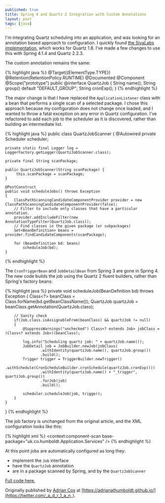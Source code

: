 ```yaml
---
published: true
title: Spring 4 and Quartz 2 Integration with Custom Annotations
layout: post
tags: [java]
---
```

I'm integrating Quartz scheduling into an application, and was looking for an annotation based approach to configuration.  I quickly found [the SivaLabs implementation](http://sivalabs.in/2011/10/spring-and-quartz-integration-using-custom-annotation/), which works for Quartz 1.8. I've made a few changes to use this with Spring 4.1.4 and Quartz 2.2.3.

The custom annotation remains the same:

{% highlight java %}
@Target({ElementType.TYPE})
@Retention(RetentionPolicy.RUNTIME)
@Documented
@Component
@Scope("prototype")
public @interface QuartzJob {
    String name();
    String group() default "DEFAULT_GROUP";
    String cronExp();
}
{% endhighlight %}

The major change is that I have replaced the `ApplicationListener` class with a bean that performs a single scan of a selected package. I chose this approach because my configuration does not change once loaded, and I wanted to throw a fatal exception on any error in Quartz configuration. I've refactored to add each job to the scheduler as it is discovered, rather than building an intermediate list. 

{% highlight java %}
public class QuartzJobScanner
{
    @Autowired
    private Scheduler scheduler;

    private static final Logger log = LoggerFactory.getLogger(QuartzJobScanner.class);

    private final String scanPackage;

    public QuartzJobScanner(String scanPackage) {
         this.scanPackage = scanPackage;
    }

    @PostConstruct
    public void scheduleJobs() throws Exception
    {
        ClassPathScanningCandidateComponentProvider provider = new ClassPathScanningCandidateComponentProvider(false);
        // Filter to include only classes that have a particular annotation.
        provider.addIncludeFilter(new AnnotationTypeFilter(QuartzJob.class));
        // Find classes in the given package (or subpackages)
        Set<BeanDefinition> beans = provider.findCandidateComponents(scanPackage);

        for (BeanDefinition bd: beans)
            scheduleJob(bd);
    }
{% endhighlight %}

The `CronTriggerBean` and `JobDetailBean` from Spring 3 are gone in Spring 4.  The new code builds the job using the Quartz 2 fluent builders, rather than Spring's factory beans:

{% highlight java %}
    private void scheduleJob(BeanDefinition bd) throws Exception
    {
        Class<?> beanClass = Class.forName(bd.getBeanClassName());
        QuartzJob quartzJob = beanClass.getAnnotation(QuartzJob.class);

        // Sanity check
        if(Job.class.isAssignableFrom(beanClass) && quartzJob != null)
        {
            @SuppressWarnings("unchecked") Class<? extends Job> jobClass = (Class<? extends Job>)(beanClass);

            log.info("Scheduling quartz job: " + quartzJob.name());
            JobDetail job = JobBuilder.newJob(jobClass)
                    .withIdentity(quartzJob.name(), quartzJob.group())
                    .build();
            Trigger trigger = TriggerBuilder.newTrigger()
                    .withSchedule(CronScheduleBuilder.cronSchedule(quartzJob.cronExp()))
                    .withIdentity(quartzJob.name() + "_trigger", quartzJob.group())
                    .forJob(job)
                    .build();

            scheduler.scheduleJob(job, trigger);
        }
    }
}
{% endhighlight %}

The job factory is unchanged from the original article, and the XML configuration looks like this:

{% highlight xml %}
<context:component-scan base-package="uk.co.humboldt.Application.Services" />
<bean class="uk.co.humboldt.Application.Services.QuartzJobScanner">
        <constructor-arg value="uk.co.humboldt.Application.Services"/>
</bean>
<bean class="org.springframework.scheduling.quartz.SchedulerFactoryBean">
        <property name="jobFactory">
            <bean class="uk.co.humboldt.Application.Services.QuartzJobFactory"/>
        </property>
</bean>
{% endhighlight %}

At this point jobs are automatically configured as long they:

* implement the `Job` interface
* have the `QuartzJob` annotation
* are in a package scanned by Spring, and by the `QuartzJobScanner`

[Full code here.](https://gist.github.com/AdrianAtHumboldt/0885a39be05ceea8501b6661bbe8335d)

Originally published by [Adrian Cox](https://twitter.com/_a_d_r_1_a_n_) at 
[https://adrianathumboldt.github.io/](https://twitter.com/_a_d_r_1_a_n_).
